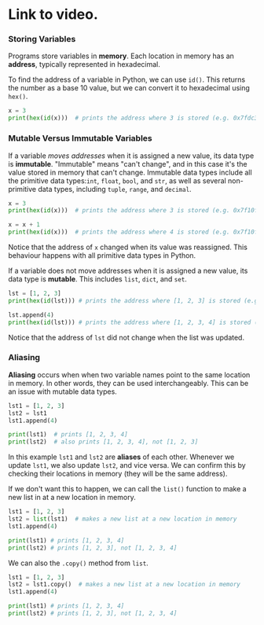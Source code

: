# Link to video.

### Storing Variables

Programs store variables in **memory**. Each location in memory has an **address**, typically represented in hexadecimal.

To find the address of a variable in Python, we can use `id()`. This returns the number as a base 10 value, but we can convert it to hexadecimal using `hex()`.

```python
x = 3
print(hex(id(x)))  # prints the address where 3 is stored (e.g. 0x7fdc369ef720)
```

### Mutable Versus Immutable Variables

If a variable *moves addresses* when it is assigned a new value, its data type is **immutable**. "Immutable" means "can't change", and in this case it's the value stored in memory that can't change. Immutable data types include all the primitive data types:`int`, `float`, `bool`, and `str`, as well as several non-primitive data types, including `tuple`, `range`, and `decimal`.

```python
x = 3
print(hex(id(x)))  # prints the address where 3 is stored (e.g. 0x7f10fda70720)

x = x + 1
print(hex(id(x)))  # prints the address where 4 is stored (e.g. 0x7f10fda70740)
```

Notice that the address of `x` changed when its value was reassigned. This behaviour happens with all primitive data types in Python.

If a variable does not move addresses when it is assigned a new value, its data type is **mutable**. This includes `list`, `dict`, and `set`. 

```python
lst = [1, 2, 3]
print(hex(id(lst))) # prints the address where [1, 2, 3] is stored (e.g. 0x7efdf846d600)

lst.append(4)
print(hex(id(lst))) # prints the address where [1, 2, 3, 4] is stored (e.g. 0x7efdf846d600)
```

Notice that the address of `lst` did not change when the list was updated. 

### Aliasing

**Aliasing** occurs when when two variable names point to the same location in memory. In other words, they can be used interchangeably. This can be an issue with mutable data types.

```python
lst1 = [1, 2, 3]
lst2 = lst1
lst1.append(4)

print(lst1)  # prints [1, 2, 3, 4]
print(lst2)  # also prints [1, 2, 3, 4], not [1, 2, 3]
```

In this example `lst1` and `lst2` are **aliases** of each other. Whenever we update `lst1`, we also update `lst2`, and vice versa. We can confirm this by checking their locations in memory (they will be the same address).

If we don't want this to happen, we can call the `list()` function to make a new list in at a new location in memory.

```python
lst1 = [1, 2, 3]
lst2 = list(lst1)  # makes a new list at a new location in memory
lst1.append(4)

print(lst1) # prints [1, 2, 3, 4]
print(lst2) # prints [1, 2, 3], not [1, 2, 3, 4]
```

We can also the `.copy()` method from `list`.

```python
lst1 = [1, 2, 3]
lst2 = lst1.copy()  # makes a new list at a new location in memory
lst1.append(4)

print(lst1) # prints [1, 2, 3, 4]
print(lst2) # prints [1, 2, 3], not [1, 2, 3, 4]
```
